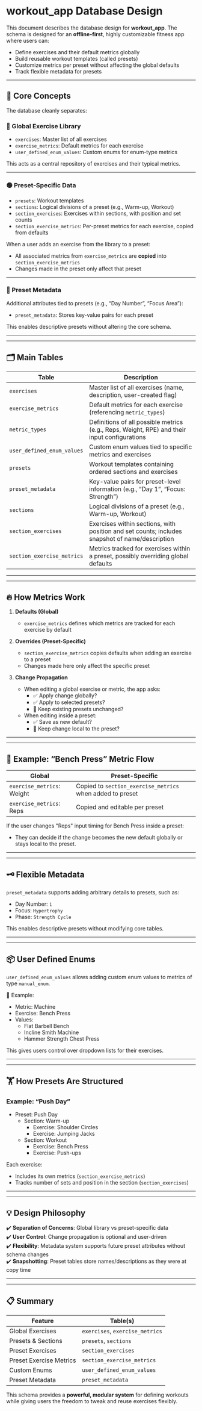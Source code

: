 # workout_app Database Design

This document describes the database design for **workout_app**. The schema is designed for an **offline-first**, highly customizable fitness app where users can:

- Define exercises and their default metrics globally
- Build reusable workout templates (called presets)
- Customize metrics per preset without affecting the global defaults
- Track flexible metadata for presets

---

## 🚀 Core Concepts

The database cleanly separates:

### 🔵 Global Exercise Library
- `exercises`: Master list of all exercises
- `exercise_metrics`: Default metrics for each exercise
- `user_defined_enum_values`: Custom enums for enum-type metrics

This acts as a central repository of exercises and their typical metrics.

---

### 🟢 Preset-Specific Data
- `presets`: Workout templates
- `sections`: Logical divisions of a preset (e.g., Warm-up, Workout)
- `section_exercises`: Exercises within sections, with position and set counts
- `section_exercise_metrics`: Per-preset metrics for each exercise, copied from defaults

When a user adds an exercise from the library to a preset:
- All associated metrics from `exercise_metrics` are **copied** into `section_exercise_metrics`
- Changes made in the preset only affect that preset

---

### 📝 Preset Metadata
Additional attributes tied to presets (e.g., “Day Number”, “Focus Area”):
- `preset_metadata`: Stores key-value pairs for each preset

This enables descriptive presets without altering the core schema.

---

---

## 🗂️ Main Tables

| Table                      | Description                                                                                    |
|----------------------------|------------------------------------------------------------------------------------------------|
| `exercises`                | Master list of all exercises (name, description, user-created flag)                            |
| `exercise_metrics`         | Default metrics for each exercise (referencing `metric_types`)                                 |
| `metric_types`             | Definitions of all possible metrics (e.g., Reps, Weight, RPE) and their input configurations   |
| `user_defined_enum_values` | Custom enum values tied to specific metrics and exercises                                      |
| `presets`                  | Workout templates containing ordered sections and exercises                                    |
| `preset_metadata`          | Key-value pairs for preset-level information (e.g., “Day 1”, “Focus: Strength”)                |
| `sections`                 | Logical divisions of a preset (e.g., Warm-up, Workout)                                         |
| `section_exercises`        | Exercises within sections, with position and set counts; includes snapshot of name/description |
| `section_exercise_metrics` | Metrics tracked for exercises within a preset, possibly overriding global defaults             |

---

---

## 🔥 How Metrics Work

1. **Defaults (Global)**
   - `exercise_metrics` defines which metrics are tracked for each exercise by default

2. **Overrides (Preset-Specific)**
   - `section_exercise_metrics` copies defaults when adding an exercise to a preset
   - Changes made here only affect the specific preset

3. **Change Propagation**
   - When editing a global exercise or metric, the app asks:
     - ✅ Apply change globally?
     - ✅ Apply to selected presets?
     - 🚫 Keep existing presets unchanged?
   - When editing inside a preset:
     - ✅ Save as new default?
     - 🚫 Keep change local to the preset?

---

---

## 📝 Example: “Bench Press” Metric Flow

| Global                     | Preset-Specific                                           |
|----------------------------|-----------------------------------------------------------|
| `exercise_metrics`: Weight | Copied to `section_exercise_metrics` when added to preset |
| `exercise_metrics`: Reps   | Copied and editable per preset                            |

If the user changes "Reps" input timing for Bench Press inside a preset:
- They can decide if the change becomes the new default globally or stays local to the preset.

---

---

## 🗝️ Flexible Metadata

`preset_metadata` supports adding arbitrary details to presets, such as:
- Day Number: `1`
- Focus: `Hypertrophy`
- Phase: `Strength Cycle`

This enables descriptive presets without modifying core tables.

---

---

## 📦 User Defined Enums

`user_defined_enum_values` allows adding custom enum values to metrics of type `manual_enum`.

📌 Example:
- Metric: Machine
- Exercise: Bench Press
- Values:
  - Flat Barbell Bench
  - Incline Smith Machine
  - Hammer Strength Chest Press

This gives users control over dropdown lists for their exercises.

---

---

## 🏋️ How Presets Are Structured

### Example: “Push Day”

- Preset: Push Day
  - Section: Warm-up
    - Exercise: Shoulder Circles
    - Exercise: Jumping Jacks
  - Section: Workout
    - Exercise: Bench Press
    - Exercise: Push-ups

Each exercise:
- Includes its own metrics (`section_exercise_metrics`)
- Tracks number of sets and position in the section (`section_exercises`)

---

---

## 💡 Design Philosophy

✔️ **Separation of Concerns**: Global library vs preset-specific data  
✔️ **User Control**: Change propagation is optional and user-driven  
✔️ **Flexibility**: Metadata system supports future preset attributes without schema changes  
✔️ **Snapshotting**: Preset tables store names/descriptions as they were at copy time  

---

---

## 📋 Summary

| Feature                 | Table(s)                        |
|-------------------------|---------------------------------|
| Global Exercises        | `exercises`, `exercise_metrics` |
| Presets & Sections      | `presets`, `sections`           |
| Preset Exercises        | `section_exercises`             |
| Preset Exercise Metrics | `section_exercise_metrics`      |
| Custom Enums            | `user_defined_enum_values`      |
| Preset Metadata         | `preset_metadata`               |

This schema provides a **powerful, modular system** for defining workouts while giving users the freedom to tweak and reuse exercises flexibly.